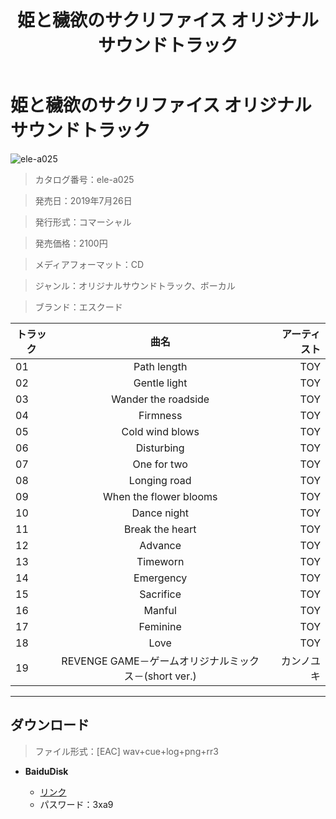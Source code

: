 ﻿---
layout: mypost
title: 姫と穢欲のサクリファイス オリジナルサウンドトラック
categories: [エスクード]
---

# 姫と穢欲のサクリファイス オリジナルサウンドトラック

![ele-a025](ele-a025-Cover.jpg)

> カタログ番号：ele-a025

> 発売日：2019年7月26日

> 発行形式：コマーシャル

> 発売価格：2100円

> メディアフォーマット：CD

> ジャンル：オリジナルサウンドトラック、ボーカル

> ブランド：エスクード


| トラック | 曲名 | アーティスト |
| ------| :-----------: | -----: |
| 01   | Path length                                          | TOY |
| 02   | Gentle light                                         | TOY |
| 03   | Wander the roadside                                  | TOY |
| 04   | Firmness                                             | TOY |
| 05   | Cold wind blows                                      | TOY |
| 06   | Disturbing                                           | TOY |
| 07   | One for two                                          | TOY |
| 08   | Longing road                                         | TOY |
| 09   | When the flower blooms                               | TOY |
| 10   | Dance night                                          | TOY |
| 11   | Break the heart                                      | TOY |
| 12   | Advance                                              | TOY |
| 13   | Timeworn                                             | TOY |
| 14   | Emergency                                            | TOY |
| 15   | Sacrifice                                            | TOY |
| 16   | Manful                                               | TOY |
| 17   | Feminine                                             | TOY |
| 18   | Love                                                 | TOY |
| 19   | REVENGE GAME－ゲームオリジナルミックス－(short ver.)     | カンノユキ |


---
## ダウンロード
> ファイル形式：[EAC] wav+cue+log+png+rr3

  - **BaiduDisk**

    - [リンク](https://pan.baidu.com/s/15H2iFlKcbWNmuDh5IGRHFA)
    - パスワード：3xa9
  